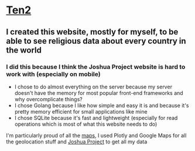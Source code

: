 # [Ten2](https://ten2.will-mccall.com)
## I created this website, mostly for myself, to be able to see religious data about every country in the world
### I did this because I think the Joshua Project website is hard to work with (especially on mobile)

* I chose to do almost everything on the server because my server doesn't have the memory for most popular front-end frameworks and why overcomplicate things?
* I chose Golang because I like how simple and easy it is and because it's pretty memory efficient for small applications like mine
* I chose SQLite because it's fast and lightweight (especially for read operations which is most of what this website needs to do)

I'm particularly proud of all the [maps](helpers/maps), I used Plotly and Google Maps for all the geolocation stuff and [Joshua Project](https://joshuaproject.net) to get all my data
